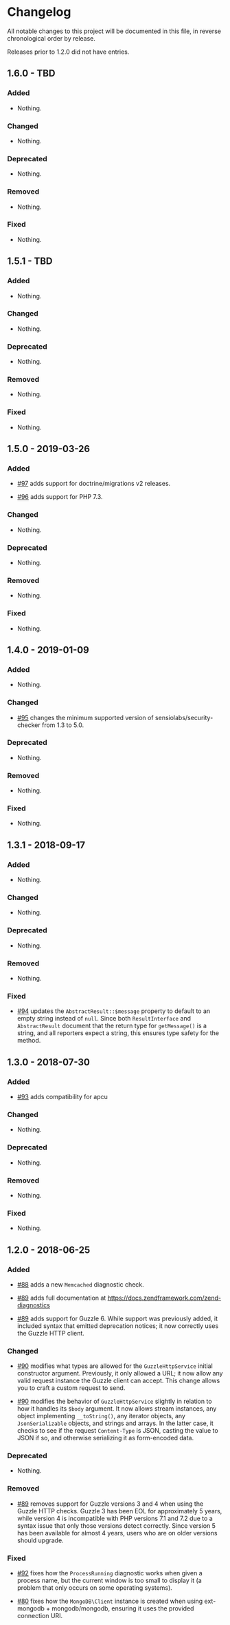 # Changelog

All notable changes to this project will be documented in this file, in reverse chronological order by release.

Releases prior to 1.2.0 did not have entries.

## 1.6.0 - TBD

### Added

- Nothing.

### Changed

- Nothing.

### Deprecated

- Nothing.

### Removed

- Nothing.

### Fixed

- Nothing.

## 1.5.1 - TBD

### Added

- Nothing.

### Changed

- Nothing.

### Deprecated

- Nothing.

### Removed

- Nothing.

### Fixed

- Nothing.

## 1.5.0 - 2019-03-26

### Added

- [#97](https://github.com/zendframework/zenddiagnostics/pull/97) adds support for doctrine/migrations v2 releases.

- [#96](https://github.com/zendframework/zenddiagnostics/pull/96) adds support for PHP 7.3.

### Changed

- Nothing.

### Deprecated

- Nothing.

### Removed

- Nothing.

### Fixed

- Nothing.

## 1.4.0 - 2019-01-09

### Added

- Nothing.

### Changed

- [#95](https://github.com/zendframework/zenddiagnostics/pull/95) changes the minimum supported version of sensiolabs/security-checker from 1.3 to 5.0.

### Deprecated

- Nothing.

### Removed

- Nothing.

### Fixed

- Nothing.

## 1.3.1 - 2018-09-17

### Added

- Nothing.

### Changed

- Nothing.

### Deprecated

- Nothing.

### Removed

- Nothing.

### Fixed

- [#94](https://github.com/zendframework/zenddiagnostics/pull/94) updates the
  `AbstractResult::$message` property to default to an empty string instead of
  `null`. Since both `ResultInterface` and `AbstractResult` document that the
  return type for `getMessage()` is a string, and all reporters expect a string,
  this ensures type safety for the method.

## 1.3.0 - 2018-07-30

### Added

- [#93](https://github.com/zendframework/zenddiagnostics/pull/93) adds compatibility for apcu

### Changed

- Nothing.

### Deprecated

- Nothing.

### Removed

- Nothing.

### Fixed

- Nothing.

## 1.2.0 - 2018-06-25

### Added

- [#88](https://github.com/zendframework/zenddiagnostics/pull/88) adds a new `Memcached` diagnostic check.

- [#89](https://github.com/zendframework/zenddiagnostics/pull/89) adds full documentation at https://docs.zendframework.com/zend-diagnostics

- [#89](https://github.com/zendframework/zenddiagnostics/pull/89) adds support for Guzzle 6. While support was previously
  added, it included syntax that emitted deprecation notices; it now
  correctly uses the Guzzle HTTP client.

### Changed

- [#90](https://github.com/zendframework/zenddiagnostics/pull/90) modifies what types are allowed for the `GuzzleHttpService` initial constructor
  argument. Previously, it only allowed a URL; it now allow any valid request instance the Guzzle client
  can accept. This change allows you to craft a custom request to send.

- [#90](https://github.com/zendframework/zenddiagnostics/pull/90) modifies the behavior of `GuzzleHttpService` slightly in relation to how
  it handles its `$body` argument. It now allows stream instances, any object implementing `__toString()`,
  any iterator objects, any `JsonSerializable` objects, and strings and arrays. In the latter case, it
  checks to see if the request `Content-Type` is JSON, casting the value to JSON if so, and otherwise
  serializing it as form-encoded data.

### Deprecated

- Nothing.

### Removed

- [#89](https://github.com/zendframework/zenddiagnostics/pull/89) removes support for Guzzle versions 3 and 4 when using the
  Guzzle HTTP checks. Guzzle 3 has been EOL for approximately 5 years, while version
  4 is incompatible with PHP versions 7.1 and 7.2 due to a syntax issue that only
  those versions detect correctly. Since version 5 has been available for almost 4
  years, users who are on older versions should upgrade.

### Fixed

- [#92](https://github.com/zendframework/zenddiagnostics/pull/92) fixes how the `ProcessRunning` diagnostic works when given
  a process name, but the current window is too small to display it (a problem
  that only occurs on some operating systems).

- [#80](https://github.com/zendframework/zenddiagnostics/pull/80) fixes how the `MongoDB\Client` instance is created when using ext-mongodb + mongodb/mongodb,
  ensuring it uses the provided connection URI.
